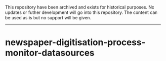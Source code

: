 This repository have been archived and exists for historical purposes. 
No updates or futher development will go into this repository. The content can be used as is but no support will be given. 

---

newspaper-digitisation-process-monitor-datasources
==================================================
